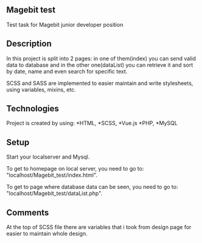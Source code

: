 ## Magebit test
Test task for Magebit junior developer position

## Description
In this project is split into 2 pages: in one of them(index) you can send valid data to database and in the other one(dataList) you can retrieve it and sort by date, name and even search for specific text.

SCSS and SASS are implemented to easier maintain and write stylesheets, using variables, mixins, etc.

## Technologies
Project is created by using:
*HTML,
*SCSS,
*Vue.js
*PHP,
*MySQL

## Setup
Start your localserver and Mysql.

To get to homepage on local server, you need to go to: "localhost/Magebit_test/index.html".

To get to page where database data can be seen, you need to go to: "localhost/Magebit_test/dataList.php".

## Comments
At the top of SCSS file there are variables that i took from design page for easier to maintain whole design.



